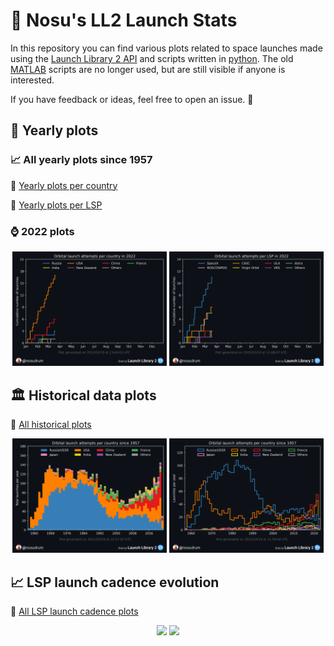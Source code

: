 # 🚀 Nosu's LL2 Launch Stats
In this repository you can find various plots related to space launches made using the <a href="https://thespacedevs.com/llapi">Launch Library 2 API</a> and scripts written in [python](python). The old [MATLAB](matlab) scripts are no longer used, but are still visible if anyone is interested.

If you have feedback or ideas, feel free to open an issue. 🙂

## 🔁 Yearly plots

### 📈 All yearly plots since 1957

🔗 [Yearly plots per country](python/plots/yearly/orbitalAttemptsPerCountry/README.md)

🔗 [Yearly plots per LSP](python/plots/yearly/orbitalAttemptsPerLSP/README.md)

### ⌚ 2022 plots

<p float="left" align="center">
<img src="python/plots/yearly/orbitalAttemptsPerCountry/2022_background.png" width="49%" />
<img src="python/plots/yearly/orbitalAttemptsPerLSP/2022_background.png" width="49%" /> 
</p>

## 🏛️ Historical data plots

🔗 [All historical plots](python/plots)

<p float="left" align="center">
<img src="python/plots/OrbitalAttemptsPerCountryStacked_background.png" width="49%" />
<img src="python/plots/OrbitalAttemptsPerCountry_background.png" width="49%" /> 
</p>

## 📈 LSP launch cadence evolution

🔗 [All LSP launch cadence plots](python/plots/byLSP/README.md)

<p float="left" align="center">
<img src="python/plots/byLSP/SpaceX_background.png.png" width="49%" />
<img src="python/plots/byLSP/CASC_background.png.png" width="49%" /> 
</p>
